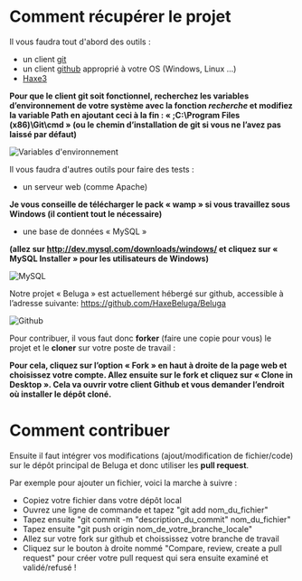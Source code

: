 Comment récupérer le projet
========================

Il vous faudra tout d'abord des outils :

* un client [git](http://git-scm.com/)
* un client [github](https://windows.github.com) approprié à votre OS (Windows, Linux ...)
* [Haxe3](http://haxe.org/download)

**Pour que le client git soit fonctionnel, recherchez les variables d’environnement de votre système avec la fonction *recherche* et modifiez la variable **Path** en ajoutant ceci à la fin :
« ;C:\Program Files (x86)\Git\cmd » (ou le chemin d’installation de git si vous ne l’avez pas laissé par défaut)**

![Variables d'environnement](http://imagizer.imageshack.us/v2/150x100q90/743/eG5CwO.jpg)

Il vous faudra d'autres outils pour faire des tests :

* un serveur web (comme Apache)

**Je vous conseille de télécharger le pack « wamp » si vous travaillez sous Windows (il contient tout le nécessaire)**

* une base de données « MySQL »

**(allez sur http://dev.mysql.com/downloads/windows/ et cliquez sur « MySQL Installer » pour les utilisateurs de Windows)**

![MySQL](http://imagizer.imageshack.us/v2/150x100q90/631/jKo96F.jpg)

Notre projet « Beluga » est actuellement hébergé sur github, accessible à l’adresse suivante: https://github.com/HaxeBeluga/Beluga

![Github](http://imagizer.imageshack.us/v2/150x100q90/913/3apqko.jpg)

Pour contribuer, il vous faut donc **forker** (faire une copie pour vous) le projet et le **cloner** sur votre poste de travail :

**Pour cela, cliquez sur l’option « Fork » en haut à droite de la page web et choisissez votre compte.
Allez ensuite sur le fork et cliquez sur « Clone in Desktop ». Cela va ouvrir votre client Github et vous demander l’endroit où installer le dépôt cloné.**

Comment contribuer
=================


Ensuite il faut intégrer vos modifications (ajout/modification de fichier/code) sur le dépôt principal de Beluga et donc utiliser les **pull request**.

Par exemple pour ajouter un fichier, voici la marche à suivre :
* Copiez votre fichier dans votre dépôt local
* Ouvrez une ligne de commande et tapez "git add nom_du_fichier"
* Tapez ensuite "git commit -m "description_du_commit" nom_du_fichier"
* Tapez ensuite "git push origin nom_de_votre_branche_locale"
* Allez sur votre fork sur github et choississez votre branche de travail
* Cliquez sur le bouton à droite nommé "Compare, review, create a pull request" pour créer votre pull request qui sera ensuite examiné et validé/refusé !